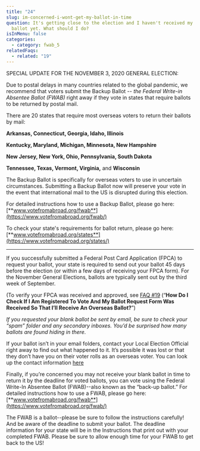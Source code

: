 ```yaml
---
title: "24"
slug: im-concerned-i-wont-get-my-ballot-in-time
question: It's getting close to the election and I haven't received my blank
  ballot yet. What should I do?
isInMenu: false
categories:
  - category: fwab_5
relatedFaqs:
  - related: "19"
---
```

SPECIAL UPDATE FOR THE NOVEMBER 3, 2020 GENERAL ELECTION: 

Due to postal delays in many countries related to the global pandemic, we recommend that voters submit the Backup Ballot --   _the Federal Write-in Absentee Ballot (FWAB)_ right away if they vote in states that require ballots to be returned by postal mail. 


There are 20 states that require most overseas voters to return their ballots by mail: 

**Arkansas, Connecticut, Georgia, Idaho, Illinois** 

**Kentucky, Maryland, Michigan, Minnesota, New Hampshire**

 **New Jersey, New York, Ohio, Pennsylvania, South Dakota**

**Tennessee, Texas, Vermont, Virginia,** and **Wisconsin**

The Backup Ballot is specifically for overseas voters to use in uncertain circumstances. Submitting a Backup Ballot now will preserve your vote in the event that international mail to the US is disrupted during this election.

For detailed instructions how to use a Backup Ballot, please go here: [**www.votefromabroad.org/fwab**](https://www.votefromabroad.org/fwab/)

To check your state's requirements for ballot return, please go here: [**www.votefromabroad.org/states**](https://www.votefromabroad.org/states/)


******

If you successfully submitted a Federal Post Card Application (FPCA) to request your ballot, your state is required to send out your ballot 45 days before the election (or within a few days of receiving your FPCA form). For the November General Elections, ballots are typically sent out by the third week of September. 

(To verify your FPCA was received and approved, see [FAQ #19](/faqs/19) (“**How Do I Check If I Am Registered To Vote And My Ballot Request Form Was Received So That I’ll Receive An Overseas Ballot?**”)

_If you requested your blank ballot be sent by email, be sure to check your “spam” folder and any secondary inboxes. You’d be surprised how many ballots are found hiding in there._

If your ballot isn’t in your email folders, contact your Local Election Official right away to find out what happened to it. It’s possible it was lost or that they don’t have you on their voter rolls as an overseas voter. You can look up the contact information [here](/states)

Finally, if you’re concerned you may not receive your blank ballot in time to return it by the deadline for voted ballots, you can vote using the Federal Write-In Absentee Ballot (FWAB)--also known as the “back-up ballot.” For detailed instructions how to use a FWAB, please go here: [**www.votefromabroad.org/fwab**](https://www.votefromabroad.org/fwab/)

The FWAB is a ballot--please be sure to follow the instructions carefully! And be aware of the deadline to submit your ballot. The deadline information for your state will be in the Instructions that print out with your completed FWAB. Please be sure to allow enough time for your FWAB to get back to the US!

